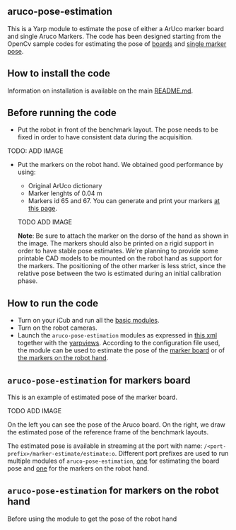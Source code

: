 ## aruco-pose-estimation

This is a Yarp module to estimate the pose of either a ArUco marker board and single Aruco Markers.
The code has been designed starting from the OpenCv sample codes for estimating the pose of 
[boards](https://github.com/opencv/opencv_contrib/blob/master/modules/aruco/samples/detect_board.cpp) and [single marker pose](https://github.com/opencv/opencv_contrib/blob/master/modules/aruco/samples/detect_markers.cpp).

## How to install the code
Information on installation is available on the main [README.md](https://github.com/robotology-playground/RAL-benchmark-test#how-to-compile-the-code).


## Before running the code
- Put the robot in front of the benchmark layout. The pose needs to be fixed in order to have consistent data during the acquisition.

 TODO: ADD IMAGE
 
- Put the markers on the robot hand. We obtained good performance by using:
   - Original ArUco  dictionary
   - Marker lenghts of 0.04 m
   - Markers id 65 and 67. You can generate and print your markers [at this page](http://chev.me/arucogen/).
   
    TODO ADD IMAGE
    
  **Note**: Be sure to  attach the marker on the dorso of the hand as shown in the image. The markers should also be printed on a rigid
  support in order to have stable pose estimates. We're planning to provide some printable CAD models to be mounted on the robot hand as
  support for the markers. The positioning of the other marker is less strict, since the relative pose between the two is estimated during
  an initial calibration phase.
   
    
## How to run the code
- Turn on your iCub and run all the [basic modules](https://github.com/robotology/icub-main/blob/master/app/iCubStartup/scripts/iCubStartup.xml.template).
- Turn on the robot cameras.
- Launch the `aruco-pose-estimation` modules as expressed in [this xml](https://github.com/robotology-playground/RAL-benchmark-test/blob/master/app/data_collection.xml.template#L4) together 
  with the [yarpviews](https://github.com/robotology-playground/RAL-benchmark-test/blob/master/app/data_collection.xml.template#L40). 
  According to the configuration file used, the module can be used to estimate the pose of the [marker board](https://github.com/robotology-playground/RAL-benchmark-test/blob/master/src/aruco-pose-estimation/conf/config_base.ini) 
  or of [the markers on the robot hand](https://github.com/robotology-playground/RAL-benchmark-test/blob/master/src/aruco-pose-estimation/conf/config_hand.ini#L11).
  
  
## `aruco-pose-estimation` for markers board
This is an example of estimated pose of the marker board.

TODO ADD IMAGE

On the left you can see the pose of the Aruco board. On the right, we draw the estimated pose of the reference frame of the benchmark layouts.
  
The estimated pose is available in streaming at the port with name: `/<port-prefix>/marker-estimate/estimate:o`.
Different port prefixes are used to run multiple modules of `aruco-pose-estimation`, [one](https://github.com/robotology-playground/RAL-benchmark-test/blob/master/src/aruco-pose-estimation/conf/config_base.ini#L7) for estimating the board pose and
[one](https://github.com/robotology-playground/RAL-benchmark-test/blob/master/src/aruco-pose-estimation/conf/config_hand.ini#L9) for the markers on the robot hand.
  
## `aruco-pose-estimation` for markers on the robot hand
Before using the module to get the pose of the robot hand
  
